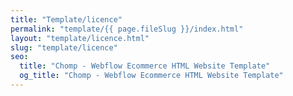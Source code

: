 ```yaml
---
title: "Template/licence"
permalink: "template/{{ page.fileSlug }}/index.html"
layout: "template/licence.html"
slug: "template/licence"
seo:
  title: "Chomp - Webflow Ecommerce HTML Website Template"
  og_title: "Chomp - Webflow Ecommerce HTML Website Template"
---
```



